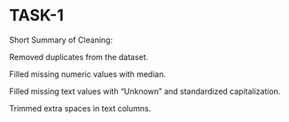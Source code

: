 # TASK-1
Short Summary of Cleaning:

Removed duplicates from the dataset.

Filled missing numeric values with median.

Filled missing text values with “Unknown” and standardized capitalization.

Trimmed extra spaces in text columns.
